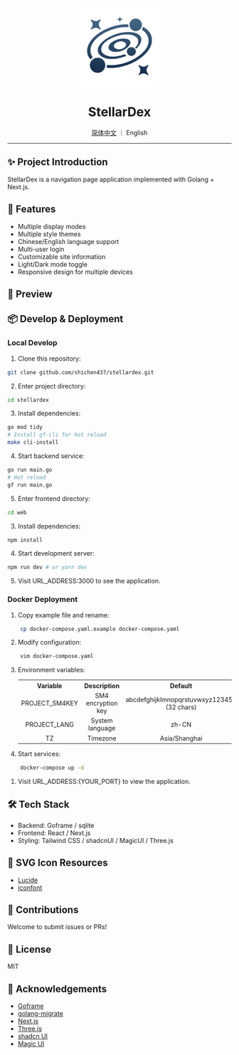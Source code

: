 <p align="center">
  <img src="resource/assets/logo.png" alt="StellarDex Logo" width="180"/>
</p>

<h1 align="center">StellarDex</h1>

<p align="center">
  <a href="./README.md">简体中文</a> ｜ English
</p>

---

## ✨ Project Introduction

StellarDex is a navigation page application implemented with Golang + Next.js.

## 🚀 Features

- Multiple display modes
- Multiple style themes
- Chinese/English language support
- Multi-user login
- Customizable site information
- Light/Dark mode toggle
- Responsive design for multiple devices

## 📸 Preview

## 📦 Develop & Deployment

### Local Develop
1. Clone this repository:
```bash
git clone github.com/shichen437/stellardex.git
```
2. Enter project directory:
```bash
cd stellardex
```
3. Install dependencies:
```bash
go mod tidy
# Install gf-cli for hot reload
make cli-install
```
4. Start backend service:
```bash
go run main.go
# Hot reload
gf run main.go
```
5. Enter frontend directory:
```bash
cd web
```
3. Install dependencies:
```bash
npm install
```
4. Start development server:
```bash
npm run dev # or yarn dev
```
5. Visit URL_ADDRESS:3000 to see the application.

### Docker Deployment
1. Copy example file and rename:
```bash
    cp docker-compose.yaml.example docker-compose.yaml
```
2. Modify configuration:
```bash
    vim docker-compose.yaml
```
3. Environment variables:
    <table>
    <tr align="center">
      <th>Variable</th>
      <th>Description</th>
      <th>Default</th>
      <th>Required</th>
    </tr>
    <tr align="center">
      <td>PROJECT_SM4KEY</td>
      <td>SM4 encryption key</td>
      <td>abcdefghijklmnopqrstuvwxyz123456 (32 chars)</td>
      <td>No</td>
    </tr>
    <tr align="center">
      <td>PROJECT_LANG</td>
      <td>System language</td>
      <td>zh-CN</td>
      <td>No</td>
    </tr>
    <tr align="center">
      <td>TZ</td>
      <td>Timezone</td>
      <td>Asia/Shanghai</td>
      <td>No</td>
    </tr>
    </table>
4. Start services:
```bash
    docker-compose up -d
```
1. Visit URL_ADDRESS:{YOUR_PORT} to view the application.

## 🛠️ Tech Stack
- Backend: Goframe / sqlite
- Frontend: React / Next.js
- Styling: Tailwind CSS / shadcnUI / MagicUI / Three.js

## 🎨 SVG Icon Resources
- [Lucide](https://lucide.dev/icons)
- [iconfont](https://www.iconfont.cn)

## 🤝 Contributions
Welcome to submit issues or PRs!

## 📄 License
MIT

## 🔗 Acknowledgements
- [Goframe](https://github.com/gogf/gf)
- [golang-migrate](https://github.com/golang-migrate/migrate)
- [Next.js](https://github.com/vercel/next.js)
- [Three.js](https://github.com/mrdoob/three.js)
- [shadcn UI](https://github.com/shadcn-ui/ui)
- [Magic UI](https://github.com/magicuidesign/magicui)